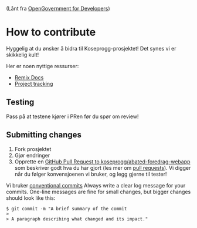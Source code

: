 (Lånt fra [OpenGovernment for Developers](https://github.com/opengovernment/opengovernment))

# How to contribute

Hyggelig at du ønsker å bidra til Koseprogg-prosjektet! Det synes vi er skikkelig kult!

Her er noen nyttige ressurser:

- [Remix Docs](https://remix.run/docs/en/v1)
- [Project tracking](https://github.com/orgs/koseprogg/projects/1)

## Testing

Pass på at testene kjører i PRen før du spør om review!

## Submitting changes

1. Fork prosjektet
1. Gjør endringer
1. Opprette en [GitHub Pull Request to koseprogg/abated-foredrag-webapp](https://github.com/koseprogg/abated-foredrag-webapp/pulls) som beskriver godt hva du har gjort (les mer om [pull requests](http://help.github.com/pull-requests/)). Vi digger når du følger konvensjoenen vi bruker, og legg gjerne til tester!

Vi bruker [conventional commits](https://www.conventionalcommits.org/en/v1.0.0/)
Always write a clear log message for your commits. One-line messages are fine for small changes, but bigger changes should look like this:

    $ git commit -m "A brief summary of the commit
    >
    > A paragraph describing what changed and its impact."

<!-- ## Coding conventions

Start reading our code and you'll get the hang of it. We optimize for readability:

- We indent using two spaces (soft tabs)
- We use HAML for all views
- We avoid logic in views, putting HTML generators into helpers
- We ALWAYS put spaces after list items and method parameters (`[1, 2, 3]`, not `[1,2,3]`), around operators (`x += 1`, not `x+=1`), and around hash arrows.
- This is open source software. Consider the people who will read your code, and make it look nice for them. It's sort of like driving a car: Perhaps you love doing donuts when you're alone, but with passengers the goal is to make the ride as smooth as possible.
- So that we can consistently serve images from the CDN, always use image_path or image_tag when referring to images. Never prepend "/images/" when using image_path or image_tag.
- Also for the CDN, always use cwd-relative paths rather than root-relative paths in image URLs in any CSS. So instead of url('/images/blah.gif'), use url('../images/blah.gif'). -->
